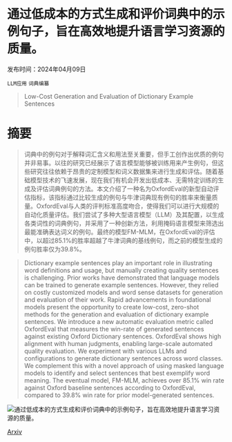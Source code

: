 # 通过低成本的方式生成和评价词典中的示例句子，旨在高效地提升语言学习资源的质量。

发布时间：2024年04月09日

`LLM应用` `词典编纂`

> Low-Cost Generation and Evaluation of Dictionary Example Sentences

# 摘要

> 词典中的例句对于解释词汇含义和用法至关重要，但手工创作出优质的例句并非易事。以往的研究已经展示了语言模型能够被训练用来产生例句，但这些研究往往依赖于昂贵的定制模型和词义数据集来进行生成和评估。随着基础模型技术的飞速发展，现在我们有机会开发出低成本、无需特定训练的生成及评估词典例句的方法。本文介绍了一种名为OxfordEval的新型自动评估指标，该指标通过比较生成的例句与牛津词典现有例句的胜率来衡量质量。OxfordEval与人类的评判标准高度吻合，使得我们可以进行大规模的自动化质量评估。我们尝试了多种大型语言模型（LLM）及其配置，以生成各类词性的词典例句，并采用了一种创新方法，利用掩码语言模型来筛选出最能准确表达词义的例句。最终的模型FM-MLM，在OxfordEval的评估中，以超过85.1%的胜率超越了牛津词典的基线例句，而之前的模型生成的例句胜率仅为39.8%。

> Dictionary example sentences play an important role in illustrating word definitions and usage, but manually creating quality sentences is challenging. Prior works have demonstrated that language models can be trained to generate example sentences. However, they relied on costly customized models and word sense datasets for generation and evaluation of their work. Rapid advancements in foundational models present the opportunity to create low-cost, zero-shot methods for the generation and evaluation of dictionary example sentences. We introduce a new automatic evaluation metric called OxfordEval that measures the win-rate of generated sentences against existing Oxford Dictionary sentences. OxfordEval shows high alignment with human judgments, enabling large-scale automated quality evaluation. We experiment with various LLMs and configurations to generate dictionary sentences across word classes. We complement this with a novel approach of using masked language models to identify and select sentences that best exemplify word meaning. The eventual model, FM-MLM, achieves over 85.1% win rate against Oxford baseline sentences according to OxfordEval, compared to 39.8% win rate for prior model-generated sentences.

![通过低成本的方式生成和评价词典中的示例句子，旨在高效地提升语言学习资源的质量。](../../../paper_images/2404.06224/diagram_mlm.jpg)

[Arxiv](https://arxiv.org/abs/2404.06224)